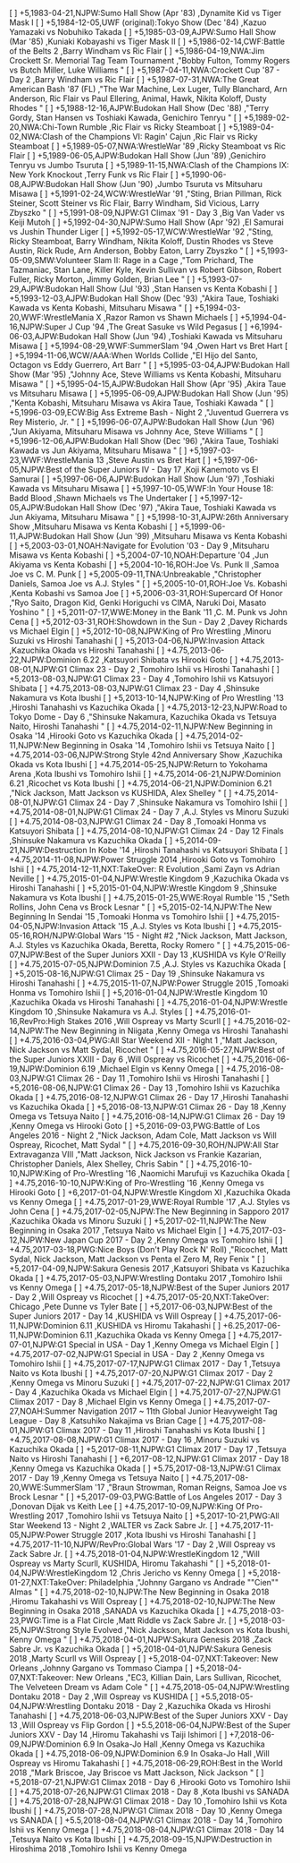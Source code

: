 [ ] +5,1983-04-21,NJPW:Sumo Hall Show (Apr '83) ,Dynamite Kid vs Tiger Mask I 
[ ] +5,1984-12-05,UWF (original):Tokyo Show (Dec '84) ,Kazuo Yamazaki vs Nobuhiko Takada 
[ ] +5,1985-03-09,AJPW:Sumo Hall Show (Mar '85) ,Kuniaki Kobayashi vs Tiger Mask II 
[ ] +5,1986-02-14,CWF:Battle of the Belts 2 ,Barry Windham vs Ric Flair 
[ ] +5,1986-04-19,NWA:Jim Crockett Sr. Memorial Tag Team Tournament ,"Bobby Fulton, Tommy Rogers vs Butch Miller, Luke Williams "
[ ] +5,1987-04-11,NWA:Crockett Cup '87 - Day 2 ,Barry Windham vs Ric Flair 
[ ] +5,1987-07-31,NWA:The Great American Bash '87 (FL) ,"The War Machine, Lex Luger, Tully Blanchard, Arn Anderson, Ric Flair vs Paul Ellering, Animal, Hawk, Nikita Koloff, Dusty Rhodes "
[ ] +5,1988-12-16,AJPW:Budokan Hall Show (Dec '88) ,"Terry Gordy, Stan Hansen vs Toshiaki Kawada, Genichiro Tenryu "
[ ] +5,1989-02-20,NWA:Chi-Town Rumble ,Ric Flair vs Ricky Steamboat 
[ ] +5,1989-04-02,NWA:Clash of the Champions VI: Ragin' Cajun ,Ric Flair vs Ricky Steamboat 
[ ] +5,1989-05-07,NWA:WrestleWar '89 ,Ricky Steamboat vs Ric Flair 
[ ] +5,1989-06-05,AJPW:Budokan Hall Show (Jun '89) ,Genichiro Tenryu vs Jumbo Tsuruta 
[ ] +5,1989-11-15,NWA:Clash of the Champions IX: New York Knockout ,Terry Funk vs Ric Flair 
[ ] +5,1990-06-08,AJPW:Budokan Hall Show (Jun '90) ,Jumbo Tsuruta vs Mitsuharu Misawa 
[ ] +5,1991-02-24,WCW:WrestleWar '91 ,"Sting, Brian Pillman, Rick Steiner, Scott Steiner vs Ric Flair, Barry Windham, Sid Vicious, Larry Zbyszko "
[ ] +5,1991-08-09,NJPW:G1 Climax '91 - Day 3 ,Big Van Vader vs Keiji Mutoh 
[ ] +5,1992-04-30,NJPW:Sumo Hall Show (Apr '92) ,El Samurai vs Jushin Thunder Liger 
[ ] +5,1992-05-17,WCW:WrestleWar '92 ,"Sting, Ricky Steamboat, Barry Windham, Nikita Koloff, Dustin Rhodes vs Steve Austin, Rick Rude, Arn Anderson, Bobby Eaton, Larry Zbyszko "
[ ] +5,1993-05-09,SMW:Volunteer Slam II: Rage in a Cage ,"Tom Prichard, The Tazmaniac, Stan Lane, Killer Kyle, Kevin Sullivan vs Robert Gibson, Robert Fuller, Ricky Morton, Jimmy Golden, Brian Lee "
[ ] +5,1993-07-29,AJPW:Budokan Hall Show (Jul '93) ,Stan Hansen vs Kenta Kobashi 
[ ] +5,1993-12-03,AJPW:Budokan Hall Show (Dec '93) ,"Akira Taue, Toshiaki Kawada vs Kenta Kobashi, Mitsuharu Misawa "
[ ] +5,1994-03-20,WWF:WrestleMania X ,Razor Ramon vs Shawn Michaels 
[ ] +5,1994-04-16,NJPW:Super J Cup '94 ,The Great Sasuke vs Wild Pegasus 
[ ] +6,1994-06-03,AJPW:Budokan Hall Show (Jun '94) ,Toshiaki Kawada vs Mitsuharu Misawa 
[ ] +5,1994-08-29,WWF:SummerSlam '94 ,Owen Hart vs Bret Hart 
[ ] +5,1994-11-06,WCW/AAA:When Worlds Collide ,"El Hijo del Santo, Octagon vs Eddy Guerrero, Art Barr "
[ ] +5,1995-03-04,AJPW:Budokan Hall Show (Mar '95) ,"Johnny Ace, Steve Williams vs Kenta Kobashi, Mitsuharu Misawa "
[ ] +5,1995-04-15,AJPW:Budokan Hall Show (Apr '95) ,Akira Taue vs Mitsuharu Misawa 
[ ] +5,1995-06-09,AJPW:Budokan Hall Show (Jun '95) ,"Kenta Kobashi, Mitsuharu Misawa vs Akira Taue, Toshiaki Kawada "
[ ] +5,1996-03-09,ECW:Big Ass Extreme Bash - Night 2 ,"Juventud Guerrera vs Rey Misterio, Jr. "
[ ] +5,1996-06-07,AJPW:Budokan Hall Show (Jun '96) ,"Jun Akiyama, Mitsuharu Misawa vs Johnny Ace, Steve Williams "
[ ] +5,1996-12-06,AJPW:Budokan Hall Show (Dec '96) ,"Akira Taue, Toshiaki Kawada vs Jun Akiyama, Mitsuharu Misawa "
[ ] +5,1997-03-23,WWF:WrestleMania 13 ,Steve Austin vs Bret Hart 
[ ] +5,1997-06-05,NJPW:Best of the Super Juniors IV - Day 17 ,Koji Kanemoto vs El Samurai 
[ ] +5,1997-06-06,AJPW:Budokan Hall Show (Jun '97) ,Toshiaki Kawada vs Mitsuharu Misawa 
[ ] +5,1997-10-05,WWF:In Your House 18: Badd Blood ,Shawn Michaels vs The Undertaker 
[ ] +5,1997-12-05,AJPW:Budokan Hall Show (Dec '97) ,"Akira Taue, Toshiaki Kawada vs Jun Akiyama, Mitsuharu Misawa "
[ ] +5,1998-10-31,AJPW:26th Anniversary Show ,Mitsuharu Misawa vs Kenta Kobashi 
[ ] +5,1999-06-11,AJPW:Budokan Hall Show (Jun '99) ,Mitsuharu Misawa vs Kenta Kobashi 
[ ] +5,2003-03-01,NOAH:Navigate for Evolution '03 - Day 9 ,Mitsuharu Misawa vs Kenta Kobashi 
[ ] +5,2004-07-10,NOAH:Departure '04 ,Jun Akiyama vs Kenta Kobashi 
[ ] +5,2004-10-16,ROH:Joe Vs. Punk II ,Samoa Joe vs C. M. Punk 
[ ] +5,2005-09-11,TNA:Unbreakable ,"Christopher Daniels, Samoa Joe vs A.J. Styles "
[ ] +5,2005-10-01,ROH:Joe Vs. Kobashi ,Kenta Kobashi vs Samoa Joe 
[ ] +5,2006-03-31,ROH:Supercard Of Honor ,"Ryo Saito, Dragon Kid, Genki Horiguchi vs CIMA, Naruki Doi, Masato Yoshino "
[ ] +5,2011-07-17,WWE:Money in the Bank '11 ,C. M. Punk vs John Cena 
[ ] +5,2012-03-31,ROH:Showdown in the Sun - Day 2 ,Davey Richards vs Michael Elgin 
[ ] +5,2012-10-08,NJPW:King of Pro Wrestling ,Minoru Suzuki vs Hiroshi Tanahashi 
[ ] +5,2013-04-06,NJPW:Invasion Attack ,Kazuchika Okada vs Hiroshi Tanahashi 
[ ] +4.75,2013-06-22,NJPW:Dominion 6.22 ,Katsuyori Shibata vs Hirooki Goto 
[ ] +4.75,2013-08-01,NJPW:G1 Climax 23 - Day 2 ,Tomohiro Ishii vs Hiroshi Tanahashi 
[ ] +5,2013-08-03,NJPW:G1 Climax 23 - Day 4 ,Tomohiro Ishii vs Katsuyori Shibata 
[ ] +4.75,2013-08-03,NJPW:G1 Climax 23 - Day 4 ,Shinsuke Nakamura vs Kota Ibushi 
[ ] +5,2013-10-14,NJPW:King of Pro Wrestling '13 ,Hiroshi Tanahashi vs Kazuchika Okada 
[ ] +4.75,2013-12-23,NJPW:Road to Tokyo Dome - Day 6 ,"Shinsuke Nakamura, Kazuchika Okada vs Tetsuya Naito, Hiroshi Tanahashi "
[ ] +4.75,2014-02-11,NJPW:New Beginning in Osaka '14 ,Hirooki Goto vs Kazuchika Okada 
[ ] +4.75,2014-02-11,NJPW:New Beginning in Osaka '14 ,Tomohiro Ishii vs Tetsuya Naito 
[ ] +4.75,2014-03-06,NJPW:Strong Style 42nd Anniversary Show ,Kazuchika Okada vs Kota Ibushi 
[ ] +4.75,2014-05-25,NJPW:Return to Yokohama Arena ,Kota Ibushi vs Tomohiro Ishii 
[ ] +4.75,2014-06-21,NJPW:Dominion 6.21 ,Ricochet vs Kota Ibushi 
[ ] +4.75,2014-06-21,NJPW:Dominion 6.21 ,"Nick Jackson, Matt Jackson vs KUSHIDA, Alex Shelley "
[ ] +4.75,2014-08-01,NJPW:G1 Climax 24 - Day 7 ,Shinsuke Nakamura vs Tomohiro Ishii 
[ ] +4.75,2014-08-01,NJPW:G1 Climax 24 - Day 7 ,A.J. Styles vs Minoru Suzuki 
[ ] +4.75,2014-08-03,NJPW:G1 Climax 24 - Day 8 ,Tomoaki Honma vs Katsuyori Shibata 
[ ] +4.75,2014-08-10,NJPW:G1 Climax 24 - Day 12 Finals ,Shinsuke Nakamura vs Kazuchika Okada 
[ ] +5,2014-09-21,NJPW:Destruction In Kobe '14 ,Hiroshi Tanahashi vs Katsuyori Shibata 
[ ] +4.75,2014-11-08,NJPW:Power Struggle 2014 ,Hirooki Goto vs Tomohiro Ishii 
[ ] +4.75,2014-12-11,NXT:TakeOver: R Evolution ,Sami Zayn vs Adrian Neville 
[ ] +4.75,2015-01-04,NJPW:Wrestle Kingdom 9 ,Kazuchika Okada vs Hiroshi Tanahashi 
[ ] +5,2015-01-04,NJPW:Wrestle Kingdom 9 ,Shinsuke Nakamura vs Kota Ibushi 
[ ] +4.75,2015-01-25,WWE:Royal Rumble '15 ,"Seth Rollins, John Cena vs Brock Lesnar "
[ ] +5,2015-02-14,NJPW:The New Beginning In Sendai '15 ,Tomoaki Honma vs Tomohiro Ishii 
[ ] +4.75,2015-04-05,NJPW:Invasion Attack '15 ,A.J. Styles vs Kota Ibushi 
[ ] +4.75,2015-05-16,ROH/NJPW:Global Wars '15 - Night #2 ,"Nick Jackson, Matt Jackson, A.J. Styles vs Kazuchika Okada, Beretta, Rocky Romero "
[ ] +4.75,2015-06-07,NJPW:Best of the Super Juniors XXII - Day 13 ,KUSHIDA vs Kyle O'Reilly 
[ ] +4.75,2015-07-05,NJPW:Dominion 7.5 ,A.J. Styles vs Kazuchika Okada 
[ ] +5,2015-08-16,NJPW:G1 Climax 25 - Day 19 ,Shinsuke Nakamura vs Hiroshi Tanahashi 
[ ] +4.75,2015-11-07,NJPW:Power Struggle 2015 ,Tomoaki Honma vs Tomohiro Ishii 
[ ] +5,2016-01-04,NJPW:Wrestle Kingdom 10 ,Kazuchika Okada vs Hiroshi Tanahashi 
[ ] +4.75,2016-01-04,NJPW:Wrestle Kingdom 10 ,Shinsuke Nakamura vs A.J. Styles 
[ ] +4.75,2016-01-16,RevPro:High Stakes 2016 ,Will Ospreay vs Marty Scurll 
[ ] +4.75,2016-02-14,NJPW:The New Beginning in Niigata ,Kenny Omega vs Hiroshi Tanahashi 
[ ] +4.75,2016-03-04,PWG:All Star Weekend XII - Night 1 ,"Matt Jackson, Nick Jackson vs Matt Sydal, Ricochet "
[ ] +4.75,2016-05-27,NJPW:Best of the Super Juniors XXIII - Day 6 ,Will Ospreay vs Ricochet 
[ ] +4.75,2016-06-19,NJPW:Dominion 6.19 ,Michael Elgin vs Kenny Omega 
[ ] +4.75,2016-08-03,NJPW:G1 Climax 26 - Day 11 ,Tomohiro Ishii vs Hiroshi Tanahashi 
[ ] +5,2016-08-06,NJPW:G1 Climax 26 - Day 13 ,Tomohiro Ishii vs Kazuchika Okada 
[ ] +4.75,2016-08-12,NJPW:G1 Climax 26 - Day 17 ,Hiroshi Tanahashi vs Kazuchika Okada 
[ ] +5,2016-08-13,NJPW:G1 Climax 26 - Day 18 ,Kenny Omega vs Tetsuya Naito 
[ ] +4.75,2016-08-14,NJPW:G1 Climax 26 - Day 19 ,Kenny Omega vs Hirooki Goto 
[ ] +5,2016-09-03,PWG:Battle of Los Angeles 2016 - Night 2 ,"Nick Jackson, Adam Cole, Matt Jackson vs Will Ospreay, Ricochet, Matt Sydal "
[ ] +4.75,2016-09-30,ROH/NJPW:All Star Extravaganza VIII ,"Matt Jackson, Nick Jackson vs Frankie Kazarian, Christopher Daniels, Alex Shelley, Chris Sabin "
[ ] +4.75,2016-10-10,NJPW:King of Pro-Wrestling '16 ,Naomichi Marufuji vs Kazuchika Okada 
[ ] +4.75,2016-10-10,NJPW:King of Pro-Wrestling '16 ,Kenny Omega vs Hirooki Goto 
[ ] +6,2017-01-04,NJPW:Wrestle Kingdom XI ,Kazuchika Okada vs Kenny Omega 
[ ] +4.75,2017-01-29,WWE:Royal Rumble '17 ,A.J. Styles vs John Cena 
[ ] +4.75,2017-02-05,NJPW:The New Beginning in Sapporo 2017 ,Kazuchika Okada vs Minoru Suzuki 
[ ] +5,2017-02-11,NJPW:The New Beginning in Osaka 2017 ,Tetsuya Naito vs Michael Elgin 
[ ] +4.75,2017-03-12,NJPW:New Japan Cup 2017 - Day 2 ,Kenny Omega vs Tomohiro Ishii 
[ ] +4.75,2017-03-18,PWG:Nice Boys (Don't Play Rock N' Roll) ,"Ricochet, Matt Sydal, Nick Jackson, Matt Jackson vs Penta el Zero M, Rey Fenix "
[ ] +5,2017-04-09,NJPW:Sakura Genesis 2017 ,Katsuyori Shibata vs Kazuchika Okada 
[ ] +4.75,2017-05-03,NJPW:Wrestling Dontaku 2017 ,Tomohiro Ishii vs Kenny Omega 
[ ] +4.75,2017-05-18,NJPW:Best of the Super Juniors 2017 - Day 2 ,Will Ospreay vs Ricochet 
[ ] +4.75,2017-05-20,NXT:TakeOver: Chicago ,Pete Dunne vs Tyler Bate 
[ ] +5,2017-06-03,NJPW:Best of the Super Juniors 2017 - Day 14 ,KUSHIDA vs Will Ospreay 
[ ] +4.75,2017-06-11,NJPW:Dominion 6.11 ,KUSHIDA vs Hiromu Takahashi 
[ ] +6.25,2017-06-11,NJPW:Dominion 6.11 ,Kazuchika Okada vs Kenny Omega 
[ ] +4.75,2017-07-01,NJPW:G1 Special in USA - Day 1 ,Kenny Omega vs Michael Elgin 
[ ] +4.75,2017-07-02,NJPW:G1 Special in USA - Day 2 ,Kenny Omega vs Tomohiro Ishii 
[ ] +4.75,2017-07-17,NJPW:G1 Climax 2017 - Day 1 ,Tetsuya Naito vs Kota Ibushi 
[ ] +4.75,2017-07-20,NJPW:G1 Climax 2017 - Day 2 ,Kenny Omega vs Minoru Suzuki 
[ ] +4.75,2017-07-22,NJPW:G1 Climax 2017 - Day 4 ,Kazuchika Okada vs Michael Elgin 
[ ] +4.75,2017-07-27,NJPW:G1 Climax 2017 - Day 8 ,Michael Elgin vs Kenny Omega 
[ ] +4.75,2017-07-27,NOAH:Summer Navigation 2017 ~ 11th Global Junior Heavyweight Tag League - Day 8 ,Katsuhiko Nakajima vs Brian Cage 
[ ] +4.75,2017-08-01,NJPW:G1 Climax 2017 - Day 11 ,Hiroshi Tanahashi vs Kota Ibushi 
[ ] +4.75,2017-08-08,NJPW:G1 Climax 2017 - Day 16 ,Minoru Suzuki vs Kazuchika Okada 
[ ] +5,2017-08-11,NJPW:G1 Climax 2017 - Day 17 ,Tetsuya Naito vs Hiroshi Tanahashi 
[ ] +6,2017-08-12,NJPW:G1 Climax 2017 - Day 18 ,Kenny Omega vs Kazuchika Okada 
[ ] +5.75,2017-08-13,NJPW:G1 Climax 2017 - Day 19 ,Kenny Omega vs Tetsuya Naito 
[ ] +4.75,2017-08-20,WWE:SummerSlam '17 ,"Braun Strowman, Roman Reigns, Samoa Joe vs Brock Lesnar "
[ ] +5,2017-09-03,PWG:Battle of Los Angeles 2017 - Day 3 ,Donovan Dijak vs Keith Lee 
[ ] +4.75,2017-10-09,NJPW:King Of Pro-Wrestling 2017 ,Tomohiro Ishii vs Tetsuya Naito 
[ ] +5,2017-10-21,PWG:All Star Weekend 13 - Night 2 ,WALTER vs Zack Sabre Jr. 
[ ] +4.75,2017-11-05,NJPW:Power Struggle 2017 ,Kota Ibushi vs Hiroshi Tanahashi 
[ ] +4.75,2017-11-10,NJPW/RevPro:Global Wars '17 - Day 2 ,Will Ospreay vs Zack Sabre Jr. 
[ ] +4.75,2018-01-04,NJPW:WrestleKingdom 12 ,"Will Ospreay vs Marty Scurll, KUSHIDA, Hiromu Takahashi "
[ ] +5,2018-01-04,NJPW:WrestleKingdom 12 ,Chris Jericho vs Kenny Omega 
[ ] +5,2018-01-27,NXT:TakeOver: Philadelphia ,"Johnny Gargano vs Andrade ""Cien"" Almas "
[ ] +4.75,2018-02-10,NJPW:The New Beginning in Osaka 2018 ,Hiromu Takahashi vs Will Ospreay 
[ ] +4.75,2018-02-10,NJPW:The New Beginning in Osaka 2018 ,SANADA vs Kazuchika Okada 
[ ] +4.75,2018-03-23,PWG:Time is a Flat Circle ,Matt Riddle vs Zack Sabre Jr. 
[ ] +5,2018-03-25,NJPW:Strong Style Evolved ,"Nick Jackson, Matt Jackson vs Kota Ibushi, Kenny Omega "
[ ] +4.75,2018-04-01,NJPW:Sakura Genesis 2018 ,Zack Sabre Jr. vs Kazuchika Okada 
[ ] +5,2018-04-01,NJPW:Sakura Genesis 2018 ,Marty Scurll vs Will Ospreay 
[ ] +5,2018-04-07,NXT:Takeover: New Orleans ,Johnny Gargano vs Tommaso Ciampa 
[ ] +5,2018-04-07,NXT:Takeover: New Orleans ,"EC3, Killian Dain, Lars Sullivan, Ricochet, The Velveteen Dream vs Adam Cole "
[ ] +4.75,2018-05-04,NJPW:Wrestling Dontaku 2018 - Day 2 ,Will Ospreay vs KUSHIDA 
[ ] +5.5,2018-05-04,NJPW:Wrestling Dontaku 2018 - Day 2 ,Kazuchika Okada vs Hiroshi Tanahashi 
[ ] +4.75,2018-06-03,NJPW:Best of the Super Juniors XXV - Day 13 ,Will Ospreay vs Flip Gordon 
[ ] +5.5,2018-06-04,NJPW:Best of the Super Juniors XXV - Day 14 ,Hiromu Takahashi vs Taiji Ishimori 
[ ] +7,2018-06-09,NJPW:Dominion 6.9 In Osaka-Jo Hall ,Kenny Omega vs Kazuchika Okada 
[ ] +4.75,2018-06-09,NJPW:Dominion 6.9 In Osaka-Jo Hall ,Will Ospreay vs Hiromu Takahashi 
[ ] +4.75,2018-06-29,ROH:Best in the World 2018 ,"Mark Briscoe, Jay Briscoe vs Matt Jackson, Nick Jackson "
[ ] +5,2018-07-21,NJPW:G1 Climax 2018 - Day 6 ,Hirooki Goto vs Tomohiro Ishii 
[ ] +4.75,2018-07-26,NJPW:G1 Climax 2018 - Day 8 ,Kota Ibushi vs SANADA 
[ ] +4.75,2018-07-28,NJPW:G1 Climax 2018 - Day 10 ,Tomohiro Ishii vs Kota Ibushi 
[ ] +4.75,2018-07-28,NJPW:G1 Climax 2018 - Day 10 ,Kenny Omega vs SANADA 
[ ] +5.5,2018-08-04,NJPW:G1 Climax 2018 - Day 14 ,Tomohiro Ishii vs Kenny Omega 
[ ] +4.75,2018-08-04,NJPW:G1 Climax 2018 - Day 14 ,Tetsuya Naito vs Kota Ibushi 
[ ] +4.75,2018-09-15,NJPW:Destruction in Hiroshima 2018 ,Tomohiro Ishii vs Kenny Omega 
